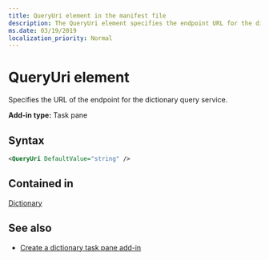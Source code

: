 ```yaml
---
title: QueryUri element in the manifest file
description: The QueryUri element specifies the endpoint URL for the dictionary query service.
ms.date: 03/19/2019
localization_priority: Normal
---
```


# QueryUri element

Specifies the URL of the endpoint for the dictionary query service.

**Add-in type:** Task pane

## Syntax

```XML
<QueryUri DefaultValue="string" />
```

## Contained in

[Dictionary](dictionary.md)

## See also

- [Create a dictionary task pane add-in](../../word/dictionary-task-pane-add-ins.md)
